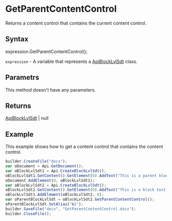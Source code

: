 # GetParentContentControl

Returns a content control that contains the current content control.

## Syntax

expression.GetParentContentControl();

`expression` - A variable that represents a [ApiBlockLvlSdt](../ApiBlockLvlSdt.md) class.

## Parametrs

This method doesn't have any parameters.

## Returns

[ApiBlockLvlSdt](../ApiBlockLvlSdt.md) &#124; null

## Example

This example shows how to get a content control that contains the content control.

```javascript
builder.CreateFile("docx");
var oDocument = Api.GetDocument();
var oBlockLvlSdt1 = Api.CreateBlockLvlSdt();
oBlockLvlSdt1.GetContent().GetElement(0).AddText("This is a parent block text content control.");
oDocument.AddElement(0, oBlockLvlSdt1);
var oBlockLvlSdt2 = Api.CreateBlockLvlSdt();
oBlockLvlSdt2.GetContent().GetElement(0).AddText("This is a block text content control added in another content control.");
oBlockLvlSdt1.AddElement(oBlockLvlSdt2, 0);
var oParentBlockLvlSdt = oBlockLvlSdt2.GetParentContentControl();
oParentBlockLvlSdt.SetAlias("№1");
builder.SaveFile("docx", "GetParentContentControl.docx");
builder.CloseFile();
```